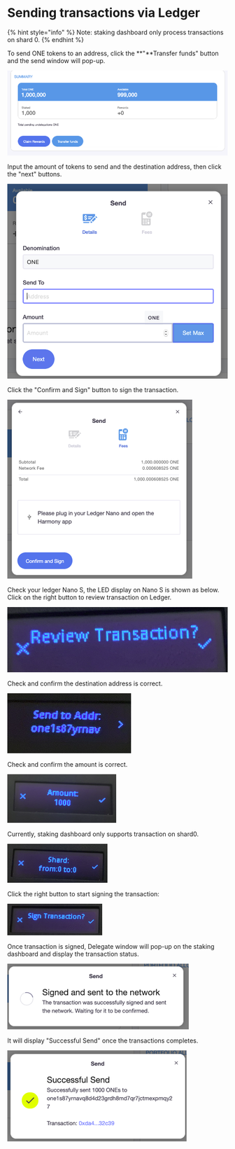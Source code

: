 # Sending transactions via Ledger

{% hint style="info" %}
Note: staking dashboard only process transactions on shard 0.
{% endhint %}

To send ONE tokens to an address, click the **"**Transfer funds" button and the send window will pop-up.

![](../../../.gitbook/assets/image%20%28122%29.png)

Input the amount of tokens to send and the destination address, then click the "next" buttons.

![](../../../.gitbook/assets/image%20%28115%29.png)

Click the "Confirm and Sign" button to sign the transaction.

![](../../../.gitbook/assets/image%20%2831%29.png)

Check your ledger Nano S, the LED display on Nano S is shown as below.  Click on the right button to review transaction on Ledger.

![](../../../.gitbook/assets/image%20%2823%29.png)

Check and confirm the destination address is correct.

![](../../../.gitbook/assets/image%20%28117%29.png)

Check and confirm the amount is correct.

![](../../../.gitbook/assets/image%20%28127%29.png)

Currently, staking dashboard only supports transaction on shard0.

![](../../../.gitbook/assets/image%20%2834%29.png)

Click the right button to start signing the transaction:

![](../../../.gitbook/assets/image%20%2875%29.png)

Once transaction is signed, Delegate window will pop-up on the staking dashboard and display the transaction status.

![](../../../.gitbook/assets/image%20%2884%29.png)

 It will display "Successful Send" once the transactions completes.

![](../../../.gitbook/assets/image%20%28139%29.png)

